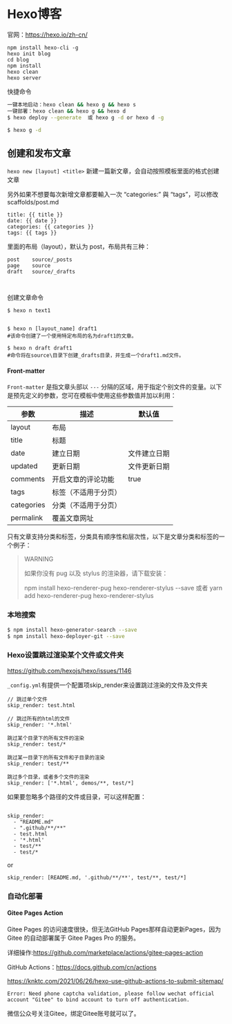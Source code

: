 # Hexo博客

官网：https://hexo.io/zh-cn/

```
npm install hexo-cli -g
hexo init blog
cd blog
npm install
hexo clean
hexo server
```

快捷命令

```sh
一键本地启动：hexo clean && hexo g && hexo s
一键部署：hexo clean && hexo g && hexo d
$ hexo deploy --generate  或 hexo g -d or hexo d -g

$ hexo g -d
```

## 创建和发布文章

`hexo new [layout] <title>`
新建一篇新文章，会自动按照模板里面的格式创建文章

另外如果不想要每次新增文章都要輸入一次 “categories:” 與 “tags”，可以修改 scaffolds/post.md

```
title: {{ title }}
date: {{ date }}
categories: {{ categories }}
tags: {{ tags }}
```

里面的布局（layout），默认为 post，布局共有三种：

```
post	source/_posts
page	source
draft	source/_drafts



```

创建文章命令

```
$ hexo n text1


$ hexo n [layout_name] draft1 
#该命令创建了一个使用特定布局的名为draft1的文章。

$ hexo n draft draft1
#命令将在source\目录下创建_drafts目录，并生成一个draft1.md文件。
```



#### Front-matter

`Front-matter` 是指文章头部以 `---` 分隔的区域，用于指定个别文件的变量。以下是预先定义的参数，您可在模板中使用这些参数值并加以利用：

| 参数       | 描述                 | 默认值       |
| ---------- | -------------------- | ------------ |
| layout     | 布局                 |              |
| title      | 标题                 |              |
| date       | 建立日期             | 文件建立日期 |
| updated    | 更新日期             | 文件更新日期 |
| comments   | 开启文章的评论功能   | true         |
| tags       | 标签（不适用于分页） |              |
| categories | 分类（不适用于分页） |              |
| permalink  | 覆盖文章网址         |              |

只有文章支持分类和标签，分类具有顺序性和层次性，以下是文章分类和标签的一个例子：







> WARNING
>
> 如果你没有 pug 以及 stylus 的渲染器，请下载安装：
>
> npm install hexo-renderer-pug hexo-renderer-stylus --save 或者
> yarn add hexo-renderer-pug hexo-renderer-stylus

### 本地搜索

```sh
$ npm install hexo-generator-search --save
$ npm install hexo-deployer-git --save
```



### Hexo设置跳过渲染某个文件或文件夹

https://github.com/hexojs/hexo/issues/1146

`_config.yml`有提供一个配置项skip_render来设置跳过渲染的文件及文件夹

```
// 跳过单个文件
skip_render: test.html

// 跳过所有的html的文件
skip_render: '*.html'

跳过某个目录下的所有文件的渲染
skip_render: test/*

跳过某一目录下的所有文件和子目录的渲染
skip_render: test/**

跳过多个目录，或者多个文件的渲染
skip_render: ['*.html', demos/**, test/*]
```



如果要忽略多个路径的文件或目录，可以这样配置：

```

skip_render:
  - "README.md"
  - ".github/**/**"
  - test.html
  - '*.html'
  - test/**
  - test/*
```

or

```
skip_render: [README.md, '.github/**/**', test/**, test/*]
```



### 自动化部署

#### Gitee Pages Action

Gitee Pages 的访问速度很快，但无法GitHub Pages那样自动更新Pages，因为 Gitee 的自动部署属于 Gitee Pages Pro 的服务。

详细操作:https://github.com/marketplace/actions/gitee-pages-action

GitHub Actions：https://docs.github.com/cn/actions

https://knktc.com/2021/06/26/hexo-use-github-actions-to-submit-sitemap/

`Error: Need phone captcha validation, please follow wechat official account "Gitee" to bind account to turn off authentication.`

微信公众号关注Gitee，绑定Gitee账号就可以了。



